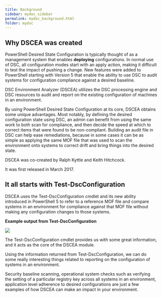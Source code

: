 ```yaml
---
title: Background
sidebar: mydoc_sidebar
permalink: mydoc_background.html
folder: mydoc
---
```


## Why DSCEA was created

PowerShell Desired State Configuration is typically thought of as a management system that enables **deploying** configurations.  In normal use of DSC, all configuration modes start with an apply action, making it difficult to test the impact of pushing a change. New features were added to PowerShell starting with Version 5 that enable the ability to use DSC to audit systems for configuration compliance against a desired baseline.

DSC Environment Analyzer (DSCEA) utilizes the DSC processing engine and DSC resources to audit and report on the existing configuration of machines in an environment.

By using PowerShell Desired State Configuration at its core, DSCEA obtains some unique advantages.  Most notably, by defining the desired configuration state using DSC, an admin can benefit from using the same work to both scan for compliance, and then decide the speed at which to correct items that were found to be non-compliant.  Building an audit file in DSC can help ease remediations, because in some cases it can be as simple as applying the same MOF file that was used to scan the environment onto systems to correct drift and bring things into the desired state.

DSCEA was co-created by Ralph Kyttle and Keith Hitchcock.

It was first released in March 2017.

## It all starts with Test-DscConfiguration
  
DSCEA uses the Test-DscConfiguration cmdlet and its new ability introduced in PowerShell 5 to refer to a reference MOF file and compare systems in an environment for compliance against that MOF file without making any configuration changes to those systems.

**Example output from Test-DscConfiguration**

[ ![](https://github.com/rkyttle/DSCEA/raw/dev/docs/images/TestDscConfiguration_Small.png) ](https://github.com/rkyttle/DSCEA/raw/dev/docs/images/TestDscConfiguration_Large.png)

The Test-DscConfiguration cmdlet provides us with some great information, and it acts as the core of the DSCEA module. 

Using the information returned from Test-DscConfiguration, we can do some really interesting things related to reporting on the configuration of systems in an environment.

Security baseline scanning, operational system checks such as verifying the setting of a particular registry key across all systems in an environment, application level adherence to desired configurations are just a few examples of how DSCEA can make an impact in your environment. 